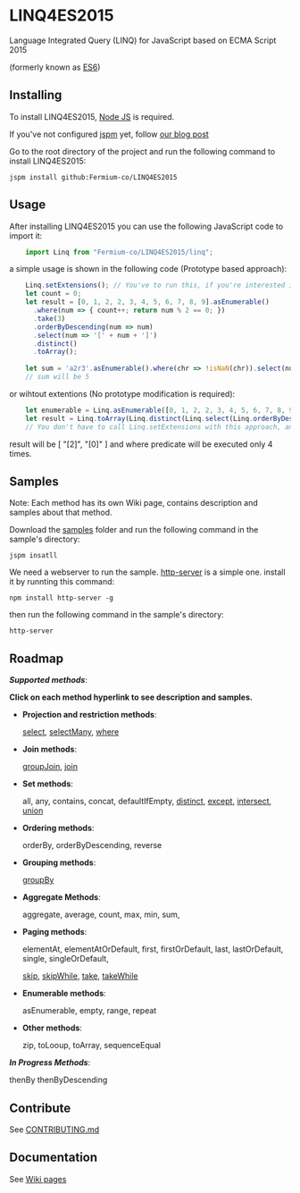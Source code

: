 # LINQ4ES2015

Language Integrated Query (LINQ) for JavaScript based on ECMA Script 2015

(formerly known as [ES6](https://github.com/lukehoban/es6features))

## Installing

To install LINQ4ES2015, [Node JS](https://nodejs.org) is required.

If you've not configured [jspm](http://jspm.io) yet, follow [our blog post](http://fermium.co/post/1c6546ba-891d-479d-8731-896fbbae61fa/JSPM)

Go to the root directory of the project and run the following command to install LINQ4ES2015:

    jspm install github:Fermium-co/LINQ4ES2015

## Usage

After installing LINQ4ES2015 you can use the following JavaScript code to import it:
```javascript
	import Linq from "Fermium-co/LINQ4ES2015/linq";
```
a simple usage is shown in the following code (Prototype based approach):
```javascript
    Linq.setExtensions(); // You've to run this, if you're interested in prototype based approach.
    let count = 0;
    let result = [0, 1, 2, 2, 3, 4, 5, 6, 7, 8, 9].asEnumerable()
      .where(num => { count++; return num % 2 == 0; })
      .take(3)
      .orderByDescending(num => num)
      .select(num => '[' + num + ']')
      .distinct()
      .toArray();
    
    let sum = 'a2r3'.asEnumerable().where(chr => !isNaN(chr)).select(num => Number(num)).sum();
    // sum will be 5  
```

or wihtout extentions (No prototype modification is required):
```javascript
    let enumerable = Linq.asEnumerable([0, 1, 2, 2, 3, 4, 5, 6, 7, 8, 9]);
    let result = Linq.toArray(Linq.distinct(Linq.select(Linq.orderByDescending(Linq.take(Linq.where(enumerable, n => n % 2 == 0), 3), n => n), n => '[' + n ']')));
    // You don't have to call Linq.setExtensions with this approach, and you can load any module you'd prefer to use, instead of loading all of them.
```

result will be [ "[2]", "[0]" ] and where predicate will be executed only 4 times.

## Samples

Note: Each method has its own Wiki page, contains description and samples about that method.

Download the [samples](https://github.com/Fermium-co/LINQ4ES2015/tree/dev/samples) folder and run the following command in the sample's directory:

    jspm insatll

We need a webserver to run the sample. [http-server](https://github.com/indexzero/http-server) is a simple one. install it by runnting this command:

    npm install http-server -g  

then run the following command in the sample's directory:

    http-server

## Roadmap

***Supported methods***:

**Click on each method hyperlink to see description and samples.**

* **Projection and restriction methods**:

    [select](https://github.com/Fermium-co/LINQ4ES2015/wiki/Select), [selectMany](https://github.com/Fermium-co/LINQ4ES2015/wiki/SelectMany), [where](https://github.com/Fermium-co/LINQ4ES2015/wiki/Where)
* **Join methods**:

    [groupJoin](https://github.com/Fermium-co/LINQ4ES2015/wiki/GroupJoin), [join](https://github.com/Fermium-co/LINQ4ES2015/wiki/Join)
* **Set methods**:

    all, any, contains, concat, defaultIfEmpty, [distinct](https://github.com/Fermium-co/LINQ4ES2015/wiki/Distinct), [except](https://github.com/Fermium-co/LINQ4ES2015/wiki/Except), [intersect](https://github.com/Fermium-co/LINQ4ES2015/wiki/Intersect), [union](https://github.com/Fermium-co/LINQ4ES2015/wiki/Union)
* **Ordering methods**:

    orderBy, orderByDescending, reverse
* **Grouping methods**:

    [groupBy](https://github.com/Fermium-co/LINQ4ES2015/wiki/GroupBy)
* **Aggregate Methods**:

    aggregate, average, count, max, min, sum, 
* **Paging methods**:

    elementAt, elementAtOrDefault, first, firstOrDefault, last, lastOrDefault, single, singleOrDefault,
    
    [skip](https://github.com/Fermium-co/LINQ4ES2015/wiki/Skip), [skipWhile](https://github.com/Fermium-co/LINQ4ES2015/wiki/SkipWhile), [take](https://github.com/Fermium-co/LINQ4ES2015/wiki/Take), [takeWhile](https://github.com/Fermium-co/LINQ4ES2015/wiki/TakeWhile) 
* **Enumerable methods**:

    asEnumerable, empty, range, repeat
* **Other methods**:

    zip, toLooup, toArray, sequenceEqual

***In Progress Methods***:

thenBy
thenByDescending


## Contribute

See [CONTRIBUTING.md](https://github.com/Fermium-co/LINQ4ES2015/blob/master/CONTRIBUTING.md)

## Documentation

See [Wiki pages](https://github.com/Fermium-co/LINQ4ES2015/wiki)
